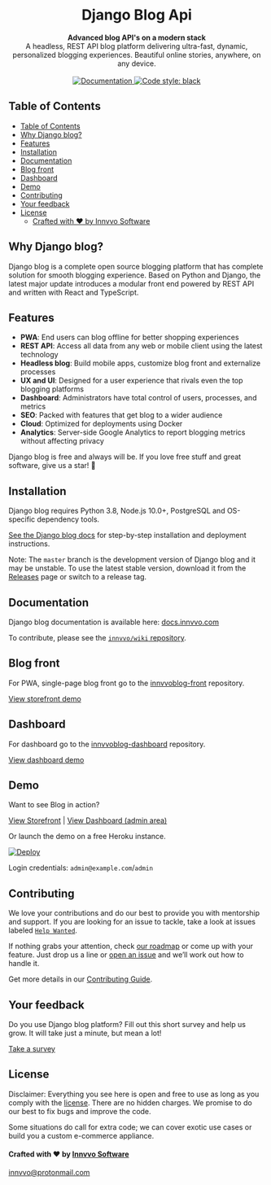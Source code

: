 <div align="center">
  <h1>Django Blog Api</h1>
</div>

<div align="center">
  <strong>Advanced blog API's on a modern stack</strong>
</div>

<div align="center">
  A headless, REST API blog platform delivering ultra-fast, dynamic, personalized blogging experiences. Beautiful online stories, anywhere, on any device.
</div>

<br>

<div align="center">
  <a href="https://docs.innvvo.com/">
    <img src="https://img.shields.io/badge/docs-innvvo.com-brightgreen" alt="Documentation" />
  </a>
  <a href="https://github.com/python/black">
    <img src="https://img.shields.io/badge/code%20style-black-000000.svg" alt="Code style: black">
  </a>
</div>

## Table of Contents

- [Table of Contents](#table-of-contents)
- [Why Django blog?](#why-django-blog)
- [Features](#features)
- [Installation](#installation)
- [Documentation](#documentation)
- [Blog front](#blog-front)
- [Dashboard](#dashboard)
- [Demo](#demo)
- [Contributing](#contributing)
- [Your feedback](#your-feedback)
- [License](#license)
    - [Crafted with ❤️ by Innvvo Software](#crafted-with-️-by-innvvo-software)

## Why Django blog?

Django blog is a complete open source blogging platform that has complete solution for smooth blogging experience. Based on Python and Django, the latest major update introduces a modular front end powered by REST API and written with React and TypeScript.

## Features

- **PWA**: End users can blog offline for better shopping experiences
- **REST API**: Access all data from any web or mobile client using the latest technology
- **Headless blog**: Build mobile apps, customize blog front and externalize processes
- **UX and UI**: Designed for a user experience that rivals even the top blogging platforms
- **Dashboard**: Administrators have total control of users, processes, and metrics
- **SEO**: Packed with features that get blog to a wider audience
- **Cloud**: Optimized for deployments using Docker
- **Analytics**: Server-side Google Analytics to report blogging metrics without affecting privacy

Django blog is free and always will be.
If you love free stuff and great software, give us a star! 🌟

<!-- ![Saleor Storefront - React-based PWA e-commerce storefront](https://user-images.githubusercontent.com/249912/71527146-5b6be280-28da-11ea-901d-eb76161a6bfb.png)
![Saleor Dashboard - Modern UI for managing your e-commerce](https://user-images.githubusercontent.com/249912/71523261-8a795880-28c8-11ea-98c0-6281ea37f412.png) -->

## Installation

Django blog requires Python 3.8, Node.js 10.0+, PostgreSQL and OS-specific dependency tools.

[See the Django blog docs](https://docs.innvvo.com/docs/developer/installation) for step-by-step installation and deployment instructions.

Note:
The `master` branch is the development version of Django blog and it may be unstable. To use the latest stable version, download it from the [Releases](https://github.com/Njokosi/django-blogapi/releases) page or switch to a release tag.

<!-- The current stable version is 2.11 and you should use this version for all three components:

- Saleor: https://github.com/mirumee/saleor/releases/tag/2.11.1
- Dashboard: https://github.com/mirumee/saleor-dashboard/releases/tag/2.11.1
- Storefront: https://github.com/mirumee/saleor-storefront/releases/tag/2.11.0 -->

## Documentation

Django blog documentation is available here: [docs.innvvo.com](https://docs.innvvo.com)

To contribute, please see the [`innvvo/wiki` repository](https://github.com/Njokosi/django-blogapi/wiki).


## Blog front

For PWA, single-page blog front go to the [innvvoblog-front](https://github.com/njokosi/blog-front) repository.

[View storefront demo](https://demo.saleor.io/)

## Dashboard

For dashboard go to the [innvvoblog-dashboard](https://github.com/njokosi/blog-front) repository.

[View dashboard demo](https://demo.innvvo.com/dashboard/)

## Demo

Want to see Blog in action?

[View Storefront](https://demo.innvvo.com/) | [View Dashboard (admin area)](https://innvvo.com/dashboard/)

Or launch the demo on a free Heroku instance.

[![Deploy](https://www.herokucdn.com/deploy/button.svg)](https://heroku.com/deploy)

Login credentials: `admin@example.com`/`admin`

## Contributing

We love your contributions and do our best to provide you with mentorship and support. If you are looking for an issue to tackle, take a look at issues labeled [`Help Wanted`](https://github.com/mirumee/saleor/issues?q=is%3Aopen+is%3Aissue+label%3A%22help+wanted%22).

If nothing grabs your attention, check [our roadmap](https://github.com/mirumee/saleor/projects/12) or come up with your feature. Just drop us a line or [open an issue](https://github.com/mirumee/saleor/issues/new) and we’ll work out how to handle it.

Get more details in our [Contributing Guide](https://docs.saleor.io/docs/developer/community/contributing).


## Your feedback

Do you use Django blog platform?
Fill out this short survey and help us grow. It will take just a minute, but mean a lot!

[Take a survey](https://mirumee.typeform.com/to/sOIJbJ)

## License

Disclaimer: Everything you see here is open and free to use as long as you comply with the [license](https://github.com/Njokosi/django-blogapi/blob/master/LICENSE). There are no hidden charges. We promise to do our best to fix bugs and improve the code.

Some situations do call for extra code; we can cover exotic use cases or build you a custom e-commerce appliance.

#### Crafted with ❤️ by [Innvvo Software](http://innvvo.com)

innvvo@protonmail.com
